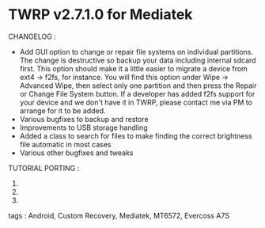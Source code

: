 TWRP v2.7.1.0 for Mediatek
==========================


CHANGELOG :

- Add GUI option to change or repair file systems on individual partitions. The change is destructive so backup your data including internal sdcard first. This option should make it a little easier to migrate a device from ext4 -> f2fs, for instance. You will find this option under Wipe -> Advanced Wipe, then select only one partition and then press the Repair or Change File System button. If a developer has added f2fs support for your device and we don't have it in TWRP, please contact me via PM to arrange for it to be added.
- Various bugfixes to backup and restore
- Improvements to USB storage handling
- Added a class to search for files to make finding the correct brightness file automatic in most cases
- Various other bugfixes and tweaks


TUTORIAL PORTING :

1.

2.

3.


tags : Android, Custom Recovery, Mediatek, MT6572, Evercoss A7S
